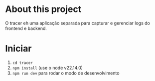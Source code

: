 # About this project

O tracer eh uma aplicação separada para capturar e gerenciar logs do frontend e backend.

# Iniciar

1. `cd tracer`
2. `npm install` (use o node v22.14.0)
3. `npm run dev` para rodar o modo de desenvolvimento

